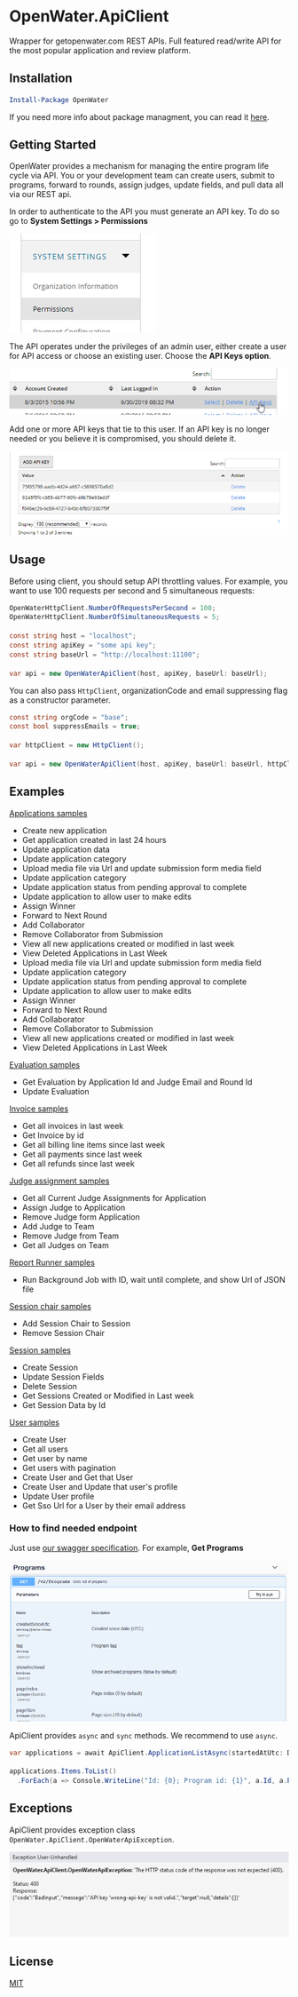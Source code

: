 # OpenWater.ApiClient

Wrapper for getopenwater.com REST APIs. Full featured read/write API for the most popular application and review platform.

## Installation

```powershell
Install-Package OpenWater
```

If you need more info about package managment, you can read it [here](https://docs.microsoft.com/ru-ru/nuget/consume-packages/install-use-packages-powershell).

## Getting Started

OpenWater provides a mechanism for managing the entire program life cycle via API.  You or your development team can create
users, submit to programs, forward to rounds, assign judges, update fields, and pull data all via our REST api.

In order to authenticate to the API you must generate an API key.  To do so go to **System Settings > Permissions**

![Permissions path](images/permissions.png)

The API operates under the privileges of an admin user, either create a user for API access or choose an existing user.  Choose the **API Keys option**.

![API Keys option](images/api-keys-options.png)

Add one or more API keys that tie to this user.  If an API key is no longer needed or you believe it is compromised, you should delete it.

![More API Keys](images/delete-api-key.png)

## Usage

Before using client, you should setup API throttling values. For example, you want to use 100 requests per second and  5 simultaneous requests:

```csharp
OpenWaterHttpClient.NumberOfRequestsPerSecond = 100;
OpenWaterHttpClient.NumberOfSimultaneousRequests = 5;

const string host = "localhost";
const string apiKey = "some api key";
const string baseUrl = "http://localhost:11100";

var api = new OpenWaterApiClient(host, apiKey, baseUrl: baseUrl);
```

You can also pass `HttpClient`, organizationCode and email suppressing flag as a constructor parameter.

```csharp
const string orgCode = "base";
const bool suppressEmails = true;

var httpClient = new HttpClient();

var api = new OpenWaterApiClient(host, apiKey, baseUrl: baseUrl, httpClient: httpClient, organizationCode: orgCode, suppressEmails: suppressEmails);
```

## Examples

[Applications samples](OpenWater.ApiClient.Samples/ApplicationSamples.cs)

* Create new application
* Get application created in last 24 hours
* Update application data
* Update application category
* Upload media file via Url and update submission form media field
* Update application category
* Update application status from pending approval to complete
* Update application to allow user to make edits
* Assign Winner
* Forward to Next Round
* Add Collaborator
* Remove Collaborator from Submission
* View all new applications created or modified in last week
* View Deleted Applications in Last Week
* Upload media file via Url and update submission form media field
* Update application category
* Update application status from pending approval to complete
* Update application to allow user to make edits
* Assign Winner
* Forward to Next Round
* Add Collaborator
* Remove Collaborator to Submission
* View all new applications created or modified in last week
* View Deleted Applications in Last Week

[Evaluation samples](OpenWater.ApiClient.Samples/EvaluationSamples.cs)

* Get Evaluation by Application Id and Judge Email and Round Id
* Update Evaluation

[Invoice samples](OpenWater.ApiClient.Samples/InvoiceSamples.cs)

* Get all invoices in last week
* Get Invoice by id
* Get all billing line items since last week
* Get all payments since last week
* Get all refunds since last week

[Judge assignment samples](OpenWater.ApiClient.Samples/JudgeAssignmentSamples.cs)

* Get all Current Judge Assignments for Application
* Assign Judge to Application
* Remove Judge form Application
* Add Judge to Team
* Remove Judge from Team
* Get all Judges on Team

[Report Runner samples](OpenWater.ApiClient.Samples/ReportRunnerSamples.cs)

* Run Background Job with ID, wait until complete, and show Url of JSON file

[Session chair samples](OpenWater.ApiClient.Samples/SessionChairSamples.cs)

* Add Session Chair to Session
* Remove Session Chair

[Session samples](OpenWater.ApiClient.Samples/SessionSamples.cs)

* Create Session
* Update Session Fields
* Delete Session
* Get Sessions Created or Modified in Last week
* Get Session Data by Id

[User samples](OpenWater.ApiClient.Samples/UserSamples.cs)

* Create User
* Get all users
* Get user by name
* Get users with pagination
* Create User and Get that User
* Create User and Update that user's profile
* Update User profile
* Get Sso Url for a User by their email address

### How to find needed endpoint

Just use [our swagger specification](https://api.secure-platform.com/swagger/index.html). For example, **Get Programs**

![Swagger Example](images/swagger-example.png)

ApiClient provides `async` and `sync` methods. We recommend to use `async`.

```csharp
var applications = await ApiClient.ApplicationListAsync(startedAtUtc: DateTimeOffset.UtcNow.AddDays(-1));

applications.Items.ToList()
  .ForEach(a => Console.WriteLine("Id: {0}; Program id: {1}", a.Id, a.ProgramId));
```

## Exceptions

ApiClient provides exception class `OpenWater.ApiClient.OpenWaterApiException`.

![Wrong Response](images/exception.png)

## License

[MIT](https://choosealicense.com/licenses/mit/)
